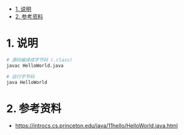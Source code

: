 
<!-- TOC -->

- [1. 说明](#1-说明)
- [2. 参考资料](#2-参考资料)

<!-- /TOC -->

# 1. 说明

```bash
# 源码编译成字节码 (.class)
javac HelloWorld.java

# 运行字节码
java HelloWorld
```


# 2. 参考资料

* https://introcs.cs.princeton.edu/java/11hello/HelloWorld.java.html
